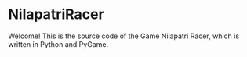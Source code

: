 # NilapatriRacer
Welcome! This is the source code of the Game Nilapatri Racer, which is written in Python and PyGame.
